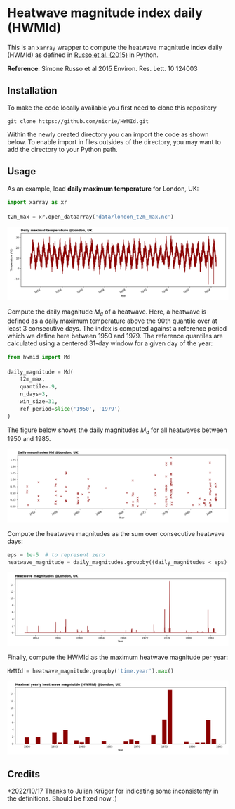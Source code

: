 # Heatwave magnitude index daily (HWMId)

This is an ``xarray`` wrapper to compute the heatwave magnitude index daily (HWMId) as defined in [Russo et al. (2015)](https://iopscience.iop.org/article/10.1088/1748-9326/10/12/124003/meta#erl521519s) in Python.

**Reference**: Simone Russo et al 2015 Environ. Res. Lett. 10 124003

## Installation
To make the code locally available you first need to clone this repository
```
git clone https://github.com/nicrie/HWMId.git
```
Within the newly created directory you can import the code as shown below. To enable import in files outsides of the directory, you may want to add the directory to your Python path.

## Usage

As an example, load **daily maximum temperature** for London, UK:

```py
import xarray as xr

t2m_max = xr.open_dataarray('data/london_t2m_max.nc')
```

![Tmax London](figs/daily-max-temperature.png)

Compute the daily magnitude $M_d$ of a heatwave. Here, a heatwave is defined as a daily maximum temperature above the 90th quantile over at least 3 consecutive days. The index is computed against a reference period which we define here between 1950 and 1979. The reference quantiles are calculated using a centered 31-day window for a given day of the year:

```py
from hwmid import Md

daily_magnitude = Md(
    t2m_max,
    quantile=.9,
    n_days=3,
    win_size=31,
    ref_period=slice('1950', '1979')
)
```
The figure below shows the daily magnitudes $M_d$ for all heatwaves between 1950 and 1985.

![Tmax London](figs/daily-magnitudes.png)

Compute the heatwave magnitudes as the sum over consecutive heatwave days:

```py
eps = 1e-5  # to represent zero
heatwave_magnitude = daily_magnitudes.groupby((daily_magnitudes < eps).cumsum('time')).cumsum()
```

![Tmax London](figs/heatwave-magnitudes.png)


Finally, compute the HWMId as the maximum heatwave magnitude per year:

```py
HWMId = heatwave_magnitude.groupby('time.year').max()
```

![Tmax London](figs/yearly-hwmid.png)


## Credits
*2022/10/17 Thanks to Julian Krüger for indicating some inconsistenty in the definitions. Should be fixed now :) 